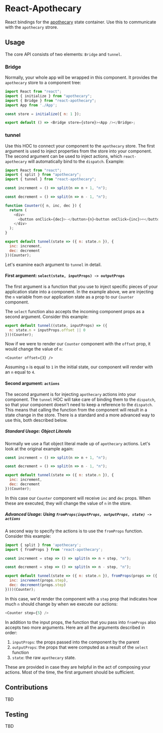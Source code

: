 # React-Apothecary

React bindings for the [apothecary](https://www.npmjs.com/package/apothecary) state
container. Use this to communicate with the `apothecary` strore.

## Usage

The core API consists of two elements: `Bridge` and `tunnel`.

### Bridge

Normally, your whole app will be wrapped in this component. It provides the `apothecary`
store to a component tree:

```javascript
import React from "react";
import { initialize } from "apothecary";
import { Bridge } from "react-apothecary";
import App from './App';

const store = initialize({ n: 1 });

export default () => <Bridge store={store}><App /></Bridge>;

```

### tunnel

Use this HOC to connect your component to the `apothecary` store. The first argument is
used to inject properties from the store into your component. The second argument can be
used to inject actions, which `react-apothecary` will automatically bind to the `dispatch`.
Example:

```javascript
import React from "react";
import { split } from "apothecary";
import { tunnel } from "react-apothecary";

const increment = () => split(n => n + 1, "n");

const decrement = () => split(n => n - 1, "n");

function Counter({ n, inc, dec }) {
  return (
    <div>
      <button onClick={dec}>-</button>{n}<button onClick={inc}>+</button>
    </div>
  );
}

export default tunnel(state => ({ n: state.n }), {
  inc: increment,
  dec: decrement
})(Counter);
```

Let's examine each argument to `tunnel` in detail.

#### First argument: `select(state, inputProps) -> outputProps`

The first argument is a function that you use to inject specific pieces of your
application state into a component. In the example above, we are injecting the `n`
variable from our application state as a prop to our `Counter` component.

The `select` function also accepts the incoming component props as a second argument.
Consider this example:

```javascript
export default tunnel((state, inputProps) => ({
  n: state.n + inputProps.offset || 0
}))(Counter);
```

Now if we were to render our `Counter` component with the `offset` prop, it would change
the value of `n`:

```
<Counter offset={3} />
```

Assuming `n` is equal to `1` in the initial state, our component will render with an `n`
equal to `4`.

#### Second argument: `actions`

The second argument is for injecting `apothecary` actions into your component. The `tunnel` HOC will take
care of binding them to the `dispatch`, so that your component doesn't need to keep a
reference to the `dispatch`. This means that calling the function from the component will
result in a state change in the store. There is a standard and a more advanced way to use this,
both described below.

##### Standard Usage: Object Literals

Normally we use a flat object literal made up of `apothecary` actions. 
Let's look at the original example again:

```javascript
const increment = () => split(n => n + 1, "n");

const decrement = () => split(n => n - 1, "n");

export default tunnel(state => ({ n: state.n }), {
  inc: increment,
  dec: decrement
})(Counter);
```

In this case our `Counter` component will receive `inc` and `dec` props. When these are
executed, they will change the value of `n` in the store.

##### Advanced Usage: Using `fromProps(inputProps, outputProps, state) -> actions`

A second way to specify the actions is to use the `fromProps` function. Consider this example:

```javascript
import { split } from 'apothecary';
import { fromProps } from 'react-apothecary';

const increment = step => () => split(n => n + step, "n");

const decrement = step => () => split(n => n - step, "n");

export default tunnel(state => ({ n: state.n }), fromProps(props => ({
  inc: increment(props.step),
  dec: decrement(props.step)
})))(Counter);
```

In this case, we'd render the component with a `step` prop that indicates how much `n` should
change by when we execute our actions:

```javascript
<Counter step={5} />
```

In addition to the input props, the function that you pass into `fromProps` also accepts
two more arguments. Here are all the arguments described in order:

1. `inputProps`: the props passed into the component by the parent
2. `outputProps`: the props that were computed as a result of the `select` function
3. `state`: the raw `apothecary` state.

These are provided in case they are helpful in the act of composing your actions. Most
of the time, the first argument should be sufficient.

## Contributions

TBD

## Testing

TBD


